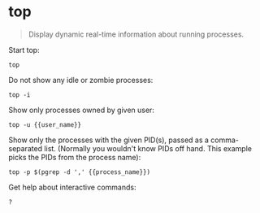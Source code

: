 top
===

> Display dynamic real-time information about running processes.

Start top:

    top

Do not show any idle or zombie processes:

    top -i

Show only processes owned by given user:

    top -u {{user_name}}

Show only the processes with the given PID(s), passed as a comma-separated list. (Normally you wouldn't know PIDs off hand. This example picks the PIDs from the process name):

    top -p $(pgrep -d ',' {{process_name}})

Get help about interactive commands:

    ?
